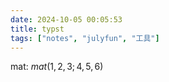 ```yaml
---
date: 2024-10-05 00:05:53
title: typst
tags: ["notes", "julyfun", "工具"]
---
```


mat: $mat(1, 2, 3; 4, 5, 6)$

